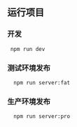 
## 运行项目
### 开发 
```code
 npm run dev
```

### 测试环境发布
```code
  npm run server:fat
```


### 生产环境发布
```code
  npm run server:pro
```